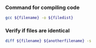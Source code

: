 ### Command for compiling code

```bash
gcc ${filename} -o ${filedist}
```

### Verify if files are identical

```bash
diff ${filename} ${anotherfilename} -s
```
